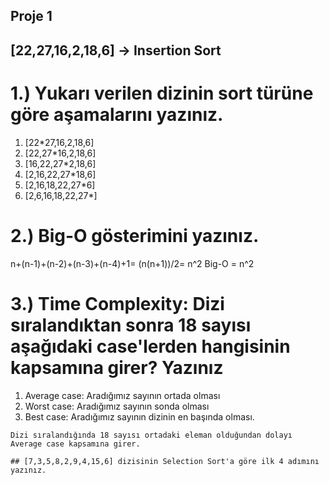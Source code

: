 ## Proje 1
## [22,27,16,2,18,6] -> Insertion Sort

  # 1.) Yukarı verilen dizinin sort türüne göre aşamalarını yazınız.
  1) [22*27,16,2,18,6]
  2) [22,27*16,2,18,6]
  3) [16,22,27*2,18,6]
  4) [2,16,22,27*18,6]
  5) [2,16,18,22,27*6]
  6) [2,6,16,18,22,27*]

  # 2.) Big-O gösterimini yazınız.
  n+(n-1)+(n-2)+(n-3)+(n-4)+1= (n(n+1))/2= n^2 Big-O = n^2

  # 3.) Time Complexity: Dizi sıralandıktan sonra 18 sayısı aşağıdaki case'lerden hangisinin kapsamına girer? Yazınız
  1) Average case: Aradığımız sayının ortada olması
  2) Worst case: Aradığımız sayının sonda olması
  3) Best case: Aradığımız sayının dizinin en başında olması.
  
    Dizi sıralandığında 18 sayısı ortadaki eleman olduğundan dolayı Average case kapsamına girer.

    ## [7,3,5,8,2,9,4,15,6] dizisinin Selection Sort'a göre ilk 4 adımını yazınız.

